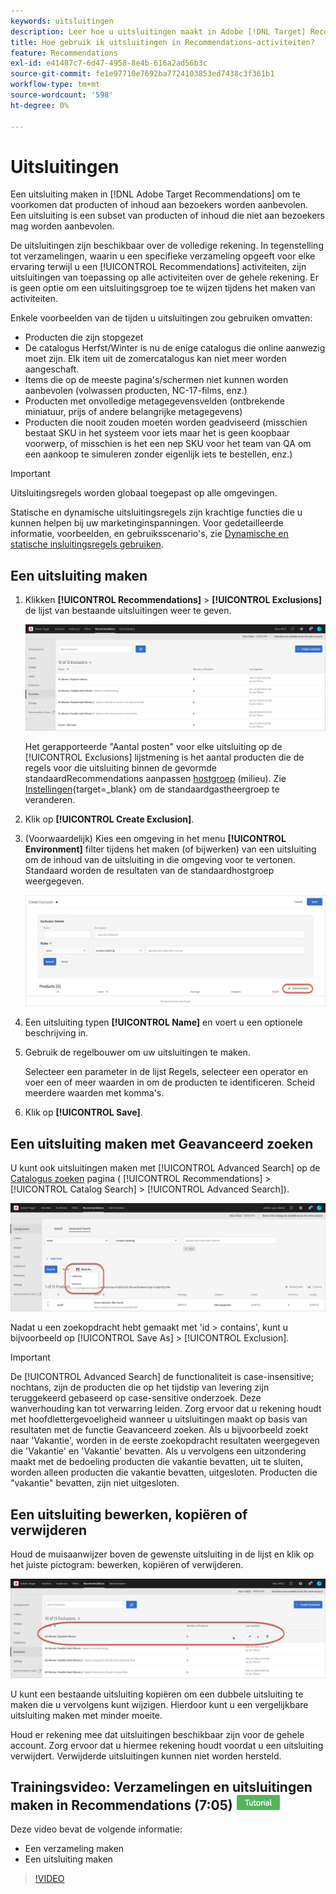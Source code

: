 ```yaml
---
keywords: uitsluitingen
description: Leer hoe u uitsluitingen maakt in Adobe [!DNL Target] Recommendations om te voorkomen dat producten of inhoud aan bezoekers worden aanbevolen.
title: Hoe gebruik ik uitsluitingen in Recommendations-activiteiten?
feature: Recommendations
exl-id: e41487c7-6d47-4958-8e4b-616a2ad56b3c
source-git-commit: fe1e97710e7692ba7724103853ed7438c3f361b1
workflow-type: tm+mt
source-wordcount: '598'
ht-degree: 0%

---
```


# Uitsluitingen

Een uitsluiting maken in [!DNL Adobe Target Recommendations] om te voorkomen dat producten of inhoud aan bezoekers worden aanbevolen. Een uitsluiting is een subset van producten of inhoud die niet aan bezoekers mag worden aanbevolen.

De uitsluitingen zijn beschikbaar over de volledige rekening. In tegenstelling tot verzamelingen, waarin u een specifieke verzameling opgeeft voor elke ervaring terwijl u een [!UICONTROL Recommendations] activiteiten, zijn uitsluitingen van toepassing op alle activiteiten over de gehele rekening. Er is geen optie om een uitsluitingsgroep toe te wijzen tijdens het maken van activiteiten.

Enkele voorbeelden van de tijden u uitsluitingen zou gebruiken omvatten:

* Producten die zijn stopgezet
* De catalogus Herfst/Winter is nu de enige catalogus die online aanwezig moet zijn. Elk item uit de zomercatalogus kan niet meer worden aangeschaft.
* Items die op de meeste pagina&#39;s/schermen niet kunnen worden aanbevolen (volwassen producten, NC-17-films, enz.)
* Producten met onvolledige metagegevensvelden (ontbrekende miniatuur, prijs of andere belangrijke metagegevens)
* Producten die nooit zouden moeten worden geadviseerd (misschien bestaat SKU in het systeem voor iets maar het is geen koopbaar voorwerp, of misschien is het een nep SKU voor het team van QA om een aankoop te simuleren zonder eigenlijk iets te bestellen, enz.)

>[!IMPORTANT]
>
>Uitsluitingsregels worden globaal toegepast op alle omgevingen.
>
>Statische en dynamische uitsluitingsregels zijn krachtige functies die u kunnen helpen bij uw marketinginspanningen. Voor gedetailleerde informatie, voorbeelden, en gebruiksscenario&#39;s, zie [Dynamische en statische insluitingsregels gebruiken](/help/main/c-recommendations/c-algorithms/use-dynamic-and-static-inclusion-rules.md#concept_4CB5C0FA705D4E449BD0B37B3D987F9F).

## Een uitsluiting maken

1. Klikken **[!UICONTROL Recommendations]** > **[!UICONTROL Exclusions]** de lijst van bestaande uitsluitingen weer te geven.

   ![exclusies_list-afbeelding](assets/exclusions_list.png)

   Het gerapporteerde &quot;Aantal posten&quot; voor elke uitsluiting op de [!UICONTROL Exclusions] lijstmening is het aantal producten die de regels voor die uitsluiting binnen de gevormde standaardRecommendations aanpassen [hostgroep](/help/main/administrating-target/hosts.md) (milieu). Zie [Instellingen](https://experienceleague.adobe.com/docs/target-dev/developer/recommendations.html){target=_blank} om de standaardgastheergroep te veranderen.

1. Klik op **[!UICONTROL Create Exclusion]**.

1. (Voorwaardelijk) Kies een omgeving in het menu **[!UICONTROL Environment]** filter tijdens het maken (of bijwerken) van een uitsluiting om de inhoud van de uitsluiting in die omgeving voor te vertonen. Standaard worden de resultaten van de standaardhostgroep weergegeven.

   ![Uitsluiting maken](/help/main/c-recommendations/c-products/assets/CreateExclusion.png)

1. Een uitsluiting typen **[!UICONTROL Name]** en voert u een optionele beschrijving in.

1. Gebruik de regelbouwer om uw uitsluitingen te maken.

   Selecteer een parameter in de lijst Regels, selecteer een operator en voer een of meer waarden in om de producten te identificeren. Scheid meerdere waarden met komma&#39;s.

1. Klik op **[!UICONTROL Save]**.

## Een uitsluiting maken met Geavanceerd zoeken

U kunt ook uitsluitingen maken met [!UICONTROL Advanced Search] op de [Catalogus zoeken](/help/main/c-recommendations/c-products/catalog-search.md#save-as) pagina ( [!UICONTROL Recommendations] > [!UICONTROL Catalog Search] > [!UICONTROL Advanced Search]).

![Opslaan als dialoogvenster](/help/main/c-recommendations/c-products/assets/save-as.png)

Nadat u een zoekopdracht hebt gemaakt met &#39;id > contains&#39;, kunt u bijvoorbeeld op [!UICONTROL Save As] > [!UICONTROL Exclusion].

>[!IMPORTANT]
>
>De [!UICONTROL Advanced Search] de functionaliteit is case-insensitive; nochtans, zijn de producten die op het tijdstip van levering zijn teruggekeerd gebaseerd op case-sensitive onderzoek. Deze wanverhouding kan tot verwarring leiden. Zorg ervoor dat u rekening houdt met hoofdlettergevoeligheid wanneer u uitsluitingen maakt op basis van resultaten met de functie Geavanceerd zoeken. Als u bijvoorbeeld zoekt naar &#39;Vakantie&#39;, worden in de eerste zoekopdracht resultaten weergegeven die &#39;Vakantie&#39; en &#39;Vakantie&#39; bevatten. Als u vervolgens een uitzondering maakt met de bedoeling producten die vakantie bevatten, uit te sluiten, worden alleen producten die vakantie bevatten, uitgesloten. Producten die &quot;vakantie&quot; bevatten, zijn niet uitgesloten.

## Een uitsluiting bewerken, kopiëren of verwijderen

Houd de muisaanwijzer boven de gewenste uitsluiting in de lijst en klik op het juiste pictogram: bewerken, kopiëren of verwijderen.

![Pictogrammen verbergen voor een uitsluiting](/help/main/c-recommendations/c-products/assets/hover-exclusions.png)

U kunt een bestaande uitsluiting kopiëren om een dubbele uitsluiting te maken die u vervolgens kunt wijzigen. Hierdoor kunt u een vergelijkbare uitsluiting maken met minder moeite.

Houd er rekening mee dat uitsluitingen beschikbaar zijn voor de gehele account. Zorg ervoor dat u hiermee rekening houdt voordat u een uitsluiting verwijdert. Verwijderde uitsluitingen kunnen niet worden hersteld.

## Trainingsvideo: Verzamelingen en uitsluitingen maken in Recommendations (7:05) ![Zelfstudie-badge](/help/main/assets/tutorial.png)

Deze video bevat de volgende informatie:

* Een verzameling maken
* Een uitsluiting maken

>[!VIDEO](https://video.tv.adobe.com/v/27689)
